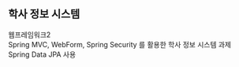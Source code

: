 ## 학사 정보 시스템
웹프레임워크2  
Spring MVC, WebForm, Spring Security 를 활용한 학사 정보 시스템 과제  
Spring Data JPA 사용  
